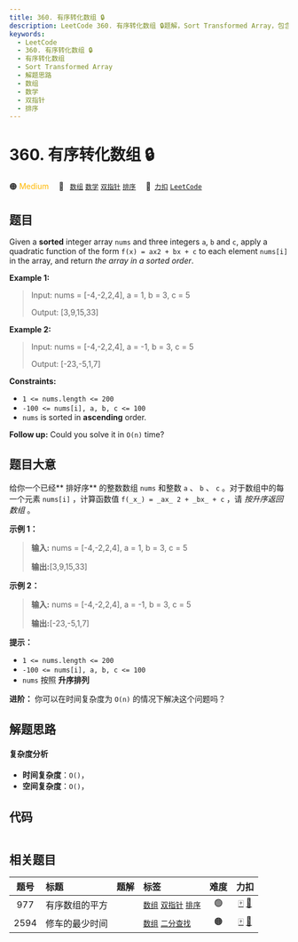 ```yaml
---
title: 360. 有序转化数组 🔒
description: LeetCode 360. 有序转化数组 🔒题解，Sort Transformed Array，包含解题思路、复杂度分析以及完整的 JavaScript 代码实现。
keywords:
  - LeetCode
  - 360. 有序转化数组 🔒
  - 有序转化数组
  - Sort Transformed Array
  - 解题思路
  - 数组
  - 数学
  - 双指针
  - 排序
---
```


# 360. 有序转化数组 🔒

🟠 <font color=#ffb800>Medium</font>&emsp; 🔖&ensp; [`数组`](/tag/array.md) [`数学`](/tag/math.md) [`双指针`](/tag/two-pointers.md) [`排序`](/tag/sorting.md)&emsp; 🔗&ensp;[`力扣`](https://leetcode.cn/problems/sort-transformed-array) [`LeetCode`](https://leetcode.com/problems/sort-transformed-array)

## 题目

Given a **sorted** integer array `nums` and three integers `a`, `b` and `c`,
apply a quadratic function of the form `f(x) = ax2 + bx + c` to each element
`nums[i]` in the array, and return _the array in a sorted order_.



**Example 1:**

> Input: nums = [-4,-2,2,4], a = 1, b = 3, c = 5
> 
> Output: [3,9,15,33]

**Example 2:**

> Input: nums = [-4,-2,2,4], a = -1, b = 3, c = 5
> 
> Output: [-23,-5,1,7]

**Constraints:**

  * `1 <= nums.length <= 200`
  * `-100 <= nums[i], a, b, c <= 100`
  * `nums` is sorted in **ascending** order.



**Follow up:** Could you solve it in `O(n)` time?


## 题目大意

给你一个已经**  排好序** 的整数数组 `nums` 和整数 `a` 、 `b` 、 `c` 。对于数组中的每一个元素 `nums[i]` ，计算函数值
`f(_x_) = _ax_ 2 + _bx_ + c` ，请 _按升序返回数组_ 。



**示例 1：**

> 
> 
> 
> 
> 
> **输入:** nums = [-4,-2,2,4], a = 1, b = 3, c = 5
> 
> **输出:**[3,9,15,33]
> 
> 

**示例 2：**

> 
> 
> 
> 
> 
> **输入:** nums = [-4,-2,2,4], a = -1, b = 3, c = 5
> 
> **输出:**[-23,-5,1,7]
> 
> 



**提示：**

  * `1 <= nums.length <= 200`
  * `-100 <= nums[i], a, b, c <= 100`
  * `nums` 按照 **升序排列**



**进阶：** 你可以在时间复杂度为 `O(n)` 的情况下解决这个问题吗？


## 解题思路

#### 复杂度分析

- **时间复杂度**：`O()`，
- **空间复杂度**：`O()`，

## 代码

```javascript

```

## 相关题目

<!-- prettier-ignore -->
| 题号 | 标题 | 题解 | 标签 | 难度 | 力扣 |
| :------: | :------ | :------: | :------ | :------: | :------: |
| 977 | 有序数组的平方 |  |  [`数组`](/tag/array.md) [`双指针`](/tag/two-pointers.md) [`排序`](/tag/sorting.md) | 🟢 | [🀄️](https://leetcode.cn/problems/squares-of-a-sorted-array) [🔗](https://leetcode.com/problems/squares-of-a-sorted-array) |
| 2594 | 修车的最少时间 |  |  [`数组`](/tag/array.md) [`二分查找`](/tag/binary-search.md) | 🟠 | [🀄️](https://leetcode.cn/problems/minimum-time-to-repair-cars) [🔗](https://leetcode.com/problems/minimum-time-to-repair-cars) |